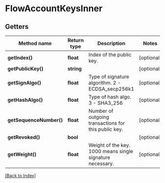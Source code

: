 # FlowAccountKeysInner

## Getters

Method name | Return type | Description | Notes
------------ | ------------- | ------------- | -------------
**getIndex()** | **float** | Index of the public key. | [optional]
**getPublicKey()** | **string** |  | [optional]
**getSignAlgo()** | **float** | Type of signature algorithm. 2 - ECDSA_secp256k1 | [optional]
**getHashAlgo()** | **float** | Type of hash algo. 3 - SHA3_256 | [optional]
**getSequenceNumber()** | **float** | Number of outgoing transactions for this public key. | [optional]
**getRevoked()** | **bool** |  | [optional]
**getWeight()** | **float** | Weight of the key. 1000 means single signature necessary. | [optional]

[[Back to Index]](../index.md)
